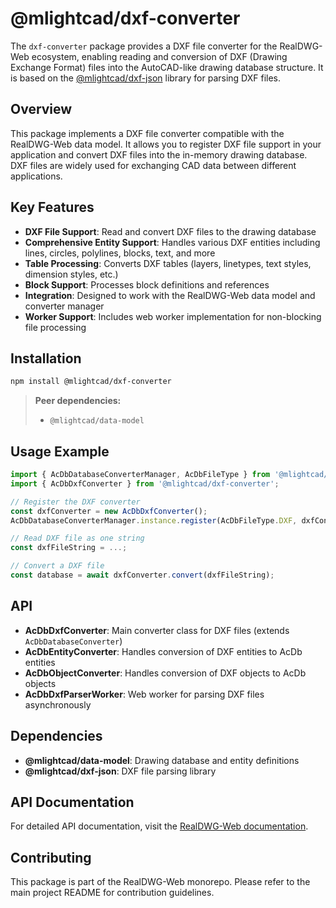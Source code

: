 # @mlightcad/dxf-converter

The `dxf-converter` package provides a DXF file converter for the RealDWG-Web ecosystem, enabling reading and conversion of DXF (Drawing Exchange Format) files into the AutoCAD-like drawing database structure. It is based on the [@mlightcad/dxf-json](https://www.npmjs.com/package/@mlightcad/dxf-json) library for parsing DXF files.

## Overview

This package implements a DXF file converter compatible with the RealDWG-Web data model. It allows you to register DXF file support in your application and convert DXF files into the in-memory drawing database. DXF files are widely used for exchanging CAD data between different applications.

## Key Features

- **DXF File Support**: Read and convert DXF files to the drawing database
- **Comprehensive Entity Support**: Handles various DXF entities including lines, circles, polylines, blocks, text, and more
- **Table Processing**: Converts DXF tables (layers, linetypes, text styles, dimension styles, etc.)
- **Block Support**: Processes block definitions and references
- **Integration**: Designed to work with the RealDWG-Web data model and converter manager
- **Worker Support**: Includes web worker implementation for non-blocking file processing

## Installation

```bash
npm install @mlightcad/dxf-converter
```

> **Peer dependencies:**
> - `@mlightcad/data-model`

## Usage Example

```typescript
import { AcDbDatabaseConverterManager, AcDbFileType } from '@mlightcad/data-model';
import { AcDbDxfConverter } from '@mlightcad/dxf-converter';

// Register the DXF converter
const dxfConverter = new AcDbDxfConverter();
AcDbDatabaseConverterManager.instance.register(AcDbFileType.DXF, dxfConverter);

// Read DXF file as one string
const dxfFileString = ...;

// Convert a DXF file
const database = await dxfConverter.convert(dxfFileString);
```

## API

- **AcDbDxfConverter**: Main converter class for DXF files (extends `AcDbDatabaseConverter`)
- **AcDbEntityConverter**: Handles conversion of DXF entities to AcDb entities
- **AcDbObjectConverter**: Handles conversion of DXF objects to AcDb objects
- **AcDbDxfParserWorker**: Web worker for parsing DXF files asynchronously

## Dependencies

- **@mlightcad/data-model**: Drawing database and entity definitions
- **@mlightcad/dxf-json**: DXF file parsing library

## API Documentation

For detailed API documentation, visit the [RealDWG-Web documentation](https://mlight-lee.github.io/realdwg-web/).

## Contributing

This package is part of the RealDWG-Web monorepo. Please refer to the main project README for contribution guidelines. 